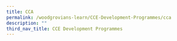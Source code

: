 ```yaml
---
title: CCA
permalink: /woodgrovians-learn/CCE-Development-Programmes/cca
description: ""
third_nav_title: CCE Development Programmes
---
```

